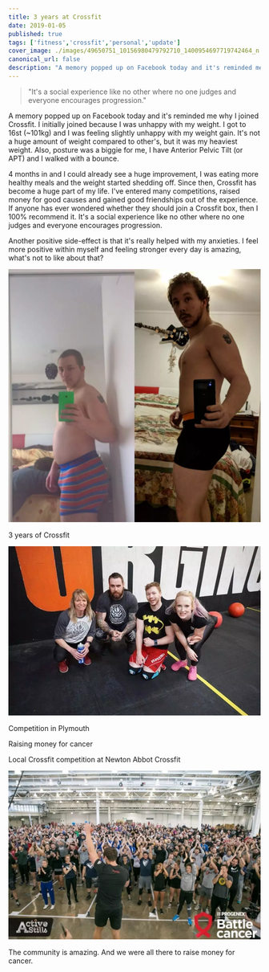 ```yaml
---
title: 3 years at Crossfit
date: 2019-01-05
published: true
tags: ['fitness','crossfit','personal','update']
cover_image: ./images/49650751_10156980479792710_1400954697719742464_n.webp
canonical_url: false
description: "A memory popped up on Facebook today and it's reminded me why I joined Crossfit. I initially joined because I was unhappy with my weight. I got to 16st (~101kg) and I was feeling slightly unhappy with my weight gain. It's not a huge amount of weight compared to other's, but it was my heaviest weight. Also, posture was a biggie for me, I have Anterior Pelvic Tilt (or APT) and I walked with a bounce."
---
```


> "It's a social experience like no other where no one judges and everyone encourages progression."

A memory popped up on Facebook today and it's reminded me why I joined Crossfit. I initially joined because I was unhappy with my weight. I got to 16st (~101kg) and I was feeling slightly unhappy with my weight gain. It's not a huge amount of weight compared to other's, but it was my heaviest weight. Also, posture was a biggie for me, I have Anterior Pelvic Tilt (or APT) and I walked with a bounce.

4 months in and I could already see a huge improvement, I was eating more healthy meals and the weight started shedding off. Since then, Crossfit has become a huge part of my life. I've entered many competitions, raised money for good causes and gained good friendships out of the experience. If anyone has ever wondered whether they should join a Crossfit box, then I 100% recommend it. It's a social experience like no other where no one judges and everyone encourages progression.

Another positive side-effect is that it's really helped with my anxieties. I feel more positive within myself and feeling stronger every day is amazing, what's not to like about that?

![](./images/IMG_20190105_182025.webp)

3 years of Crossfit

![](./images/FB_IMG_1524544170682.webp)
    
Competition in Plymouth
    
    
Raising money for cancer
    
    
Local Crossfit competition at Newton Abbot Crossfit
    
![](./images/FB_IMG_1540153634550.webp)
    
The community is amazing. And we were all there to raise money for cancer.
